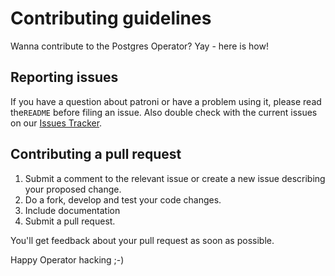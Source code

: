 # Contributing guidelines

Wanna contribute to the Postgres Operator? Yay - here is how!

## Reporting issues

If you have a question about patroni or have a problem using it, please read the`README` before filing an issue.
Also double check with the current issues on our [Issues Tracker](https://github.com/pocorschi/postgres-operator/issues).

## Contributing a pull request

1. Submit a comment to the relevant issue or create a new issue describing your proposed change.
1. Do a fork, develop and test your code changes.
1. Include documentation
1. Submit a pull request.

You'll get feedback about your pull request as soon as possible.

Happy Operator hacking ;-)
